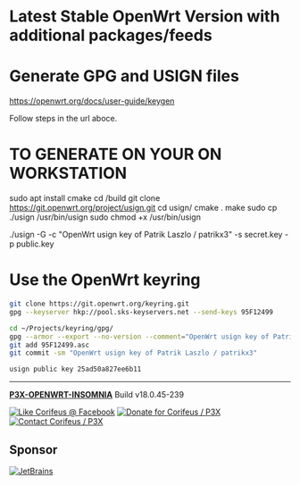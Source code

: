 [//]: #@corifeus-header

# Latest Stable OpenWrt Version with additional packages/feeds

                        
[//]: #@corifeus-header:end
# Generate GPG and USIGN files

https://openwrt.org/docs/user-guide/keygen

Follow steps in the url aboce.

# TO GENERATE ON YOUR ON WORKSTATION

sudo apt install cmake
cd /build
git clone https://git.openwrt.org/project/usign.git
cd usign/
cmake .
make
sudo cp ./usign /usr/bin/usign
sudo chmod +x /usr/bin/usign


./usign -G -c "OpenWrt usign key of Patrik Laszlo / patrikx3" -s secret.key -p public.key

# Use the OpenWrt keyring

```bash
git clone https://git.openwrt.org/keyring.git
gpg --keyserver hkp://pool.sks-keyservers.net --send-keys 95F12499

cd ~/Projects/keyring/gpg/
gpg --armor --export --no-version --comment="OpenWrt usign key of Patrik Laszlo / patrikx3" 95F12499 > 95F12499.asc
git add 95F12499.asc
git commit -sm "OpenWrt usign key of Patrik Laszlo / patrikx3"

usign public key 25ad50a827ee6b11
```
[//]: #@corifeus-footer

---

[**P3X-OPENWRT-INSOMNIA**](https://pages.corifeus.com/openwrt-insomnia) Build v18.0.45-239 

[![Like Corifeus @ Facebook](https://img.shields.io/badge/LIKE-Corifeus-3b5998.svg)](https://www.facebook.com/corifeus.software) [![Donate for Corifeus / P3X](https://img.shields.io/badge/Donate-Corifeus-003087.svg)](https://www.paypal.com/cgi-bin/webscr?cmd=_s-xclick&hosted_button_id=QZVM4V6HVZJW6)  [![Contact Corifeus / P3X](https://img.shields.io/badge/Contact-P3X-ff9900.svg)](https://www.patrikx3.com/en/front/contact) 


## Sponsor

[![JetBrains](https://www.patrikx3.com/images/jetbrains-logo.svg)](https://www.jetbrains.com/)
  
 

[//]: #@corifeus-footer:end